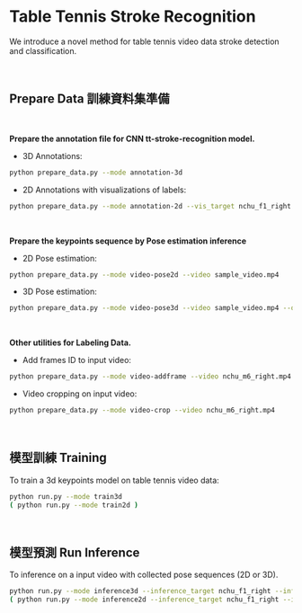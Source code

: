 # Table Tennis Stroke Recognition

We introduce a novel method for table tennis video data stroke detection and classification.

<br>

## Prepare Data 訓練資料集準備

<br>

**Prepare the annotation file for CNN tt-stroke-recognition model.**

- 3D Annotations:
```bash
python prepare_data.py --mode annotation-3d
```
- 2D Annotations with visualizations of labels:
```bash
python prepare_data.py --mode annotation-2d --vis_target nchu_f1_right
```
<br>

**Prepare the keypoints sequence by Pose estimation inference**

- 2D Pose estimation:
```bash
python prepare_data.py --mode video-pose2d --video sample_video.mp4
```

- 3D Pose estimation:
```bash
python prepare_data.py --mode video-pose3d --video sample_video.mp4 --out_video_sf 0 --out_video_dl 1000 --pose3d_rotation 0 0 0
```

<br>

**Other utilities for Labeling Data.**

- Add frames ID to input video:
```bash
python prepare_data.py --mode video-addframe --video nchu_m6_right.mp4
```

- Video cropping on input video:
```bash
python prepare_data.py --mode video-crop --video nchu_m6_right.mp4
```

<br>

## 模型訓練 Training 

To train a 3d keypoints model on table tennis video data:

```bash
python run.py --mode train3d
( python run.py --mode train2d )
```

<br>

## 模型預測 Run Inference

To inference on a input video with collected pose sequences (2D or 3D).

```bash
python run.py --mode inference3d --inference_target nchu_f1_right --inference_with_gt --checkpoint checkpoint/epoch50_train3d_20230620T15-16-49.pth
( python run.py --mode inference2d --inference_target nchu_f1_right --inference_with_gt --checkpoint checkpoint/epoch50_train2d_20230613T01-03-08.pth )
```
